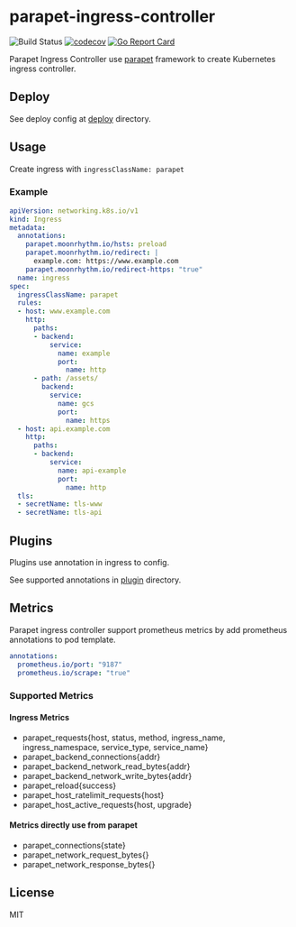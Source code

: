 # parapet-ingress-controller

![Build Status](https://github.com/moonrhythm/parapet-ingress-controller/actions/workflows/test.yaml/badge.svg?branch=master)
[![codecov](https://codecov.io/gh/moonrhythm/parapet-ingress-controller/branch/master/graph/badge.svg)](https://codecov.io/gh/moonrhythm/parapet-ingress-controller)
[![Go Report Card](https://goreportcard.com/badge/github.com/moonrhythm/parapet-ingress-controller)](https://goreportcard.com/report/github.com/moonrhythm/parapet-ingress-controller)

Parapet Ingress Controller use [parapet](https://github.com/moonrhythm/parapet) framework
to create Kubernetes ingress controller.

## Deploy

See deploy config at [deploy](https://github.com/moonrhythm/parapet-ingress-controller/tree/master/deploy)
directory.

## Usage

Create ingress with `ingressClassName: parapet`

### Example

```yaml
apiVersion: networking.k8s.io/v1
kind: Ingress
metadata:
  annotations:
    parapet.moonrhythm.io/hsts: preload
    parapet.moonrhythm.io/redirect: |
      example.com: https://www.example.com
    parapet.moonrhythm.io/redirect-https: "true"
  name: ingress
spec:
  ingressClassName: parapet
  rules:
  - host: www.example.com
    http:
      paths:
      - backend:
          service:
            name: example
            port:
              name: http
      - path: /assets/
        backend:
          service:
            name: gcs
            port:
              name: https
  - host: api.example.com
    http:
      paths:
      - backend:
          service:
            name: api-example
            port:
              name: http
  tls:
  - secretName: tls-www
  - secretName: tls-api
```

## Plugins

Plugins use annotation in ingress to config.

See supported annotations in [plugin](https://github.com/moonrhythm/parapet-ingress-controller/tree/master/plugin)
directory.

## Metrics

Parapet ingress controller support prometheus metrics by add prometheus annotations to pod template.

```yaml
annotations:
  prometheus.io/port: "9187"
  prometheus.io/scrape: "true"
```

### Supported Metrics

#### Ingress Metrics

- parapet_requests{host, status, method, ingress_name, ingress_namespace, service_type, service_name}
- parapet_backend_connections{addr}
- parapet_backend_network_read_bytes{addr}
- parapet_backend_network_write_bytes{addr}
- parapet_reload{success}
- parapet_host_ratelimit_requests{host}
- parapet_host_active_requests{host, upgrade}

#### Metrics directly use from parapet

- parapet_connections{state}
- parapet_network_request_bytes{}
- parapet_network_response_bytes{}

## License

MIT
